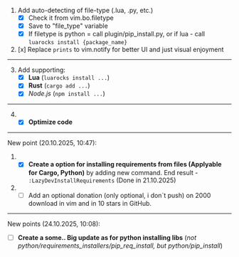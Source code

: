 1. Add auto-detecting of file-type (.lua, .py, etc.)
    - [x] Check it from vim.bo.filetype
    - [x] Save to "file_type" variable
    - [x] If filetype is python = call plugin/pip_install.py, or if lua - call `luarocks install {package_name}`
2. [x] Replace `prints` to vim.notify for better UI and just visual enjoyment
---
3. Add supporting:
    - [x] **Lua** (`luarocks install ...`)
    - [x] **Rust** (`cargo add ...`)
    - [x] *Node.js* (`npm install ...`)
---
4. - [x] **Optimize code**
---
New point (20.10.2025, 10:47):  
  1.  - [x] **Create a option for installing requirements from files (Applyable for Cargo, Python)** by adding new command. End result - `:LazyDevInstallRequirements` (Done in 21.10.2025)
  2.  - [ ] Add an optional donation (only optional, i don`t push) on 2000 download in vim and in 10 stars in GitHub.
---
New points (24.10.2025, 10:08):
  - [ ] **Create a some.. Big update as for  python installing libs** (*not python/requirements_installers/pip_req_install, but python/pip_install*)


